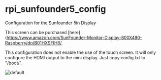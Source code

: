 # rpi_sunfounder5_config
Configuration for the Sunfounder 5in Display 

This screen can be purchased [here](https://www.amazon.com/SunFounder-Monitor-Display-800X480-Raspberry/dp/B01HXSFIH6/.

This configuration does not enable the use of the touch screen. It will only configure the HDMI output to the mini display. Just copy config.txt to "/boot/".

![default](https://user-images.githubusercontent.com/33434991/33226824-cf308c78-d14a-11e7-8eec-04a75fa12ad8.jpg)
